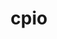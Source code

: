 ---
title: "cpio"
layout: cache
categories: [package, develop]
meta: {"versions": ["2.13"], "compilers": ["gcc@=11.1.0", "gcc@=11.3.0", "gcc@=7.3.1"], "oss": ["amzn2", "ubuntu20.04", "ubuntu22.04"], "platforms": ["linux"], "targets": ["x86_64_v3"], "stacks": ["e4s", "ml-linux-x86_64-cpu", "ml-linux-x86_64-cuda", "ml-linux-x86_64-rocm", "root"], "num_specs": 3, "num_specs_by_stack": {"root": 3, "e4s": 1, "ml-linux-x86_64-cuda": 1, "ml-linux-x86_64-rocm": 1, "ml-linux-x86_64-cpu": 1}}
spec_details: [{"hash": "22h7uo22s34htqgv6jzv7jl7f3niql65", "compiler": "gcc@=7.3.1", "versions": ["2.13"], "os": "amzn2", "platform": "linux", "target": "x86_64_v3", "variants": [], "stacks": ["root"], "size": "-", "tarball": "https://binaries.spack.io/develop/build_cache/linux-amzn2-x86_64_v3/gcc-7.3.1/cpio-2.13/linux-amzn2-x86_64_v3-gcc-7.3.1-cpio-2.13-22h7uo22s34htqgv6jzv7jl7f3niql65.spack"}, {"hash": "4xj3bmjb7u7tbpgfnmu3dk3q3ykujrq3", "compiler": "gcc@=11.1.0", "versions": ["2.13"], "os": "ubuntu20.04", "platform": "linux", "target": "x86_64_v3", "variants": ["build_system=autotools"], "stacks": ["root", "e4s"], "size": "-", "tarball": "https://binaries.spack.io/develop/build_cache/linux-ubuntu20.04-x86_64_v3/gcc-11.1.0/cpio-2.13/linux-ubuntu20.04-x86_64_v3-gcc-11.1.0-cpio-2.13-4xj3bmjb7u7tbpgfnmu3dk3q3ykujrq3.spack"}, {"hash": "x4dtwufnfqs4c4qpdw6kjtxrqhv2lyqz", "compiler": "gcc@=11.3.0", "versions": ["2.13"], "os": "ubuntu22.04", "platform": "linux", "target": "x86_64_v3", "variants": ["build_system=autotools"], "stacks": ["ml-linux-x86_64-cuda", "root", "ml-linux-x86_64-rocm", "ml-linux-x86_64-cpu"], "size": "-", "tarball": "https://binaries.spack.io/develop/build_cache/linux-ubuntu22.04-x86_64_v3/gcc-11.3.0/cpio-2.13/linux-ubuntu22.04-x86_64_v3-gcc-11.3.0-cpio-2.13-x4dtwufnfqs4c4qpdw6kjtxrqhv2lyqz.spack"}]
---